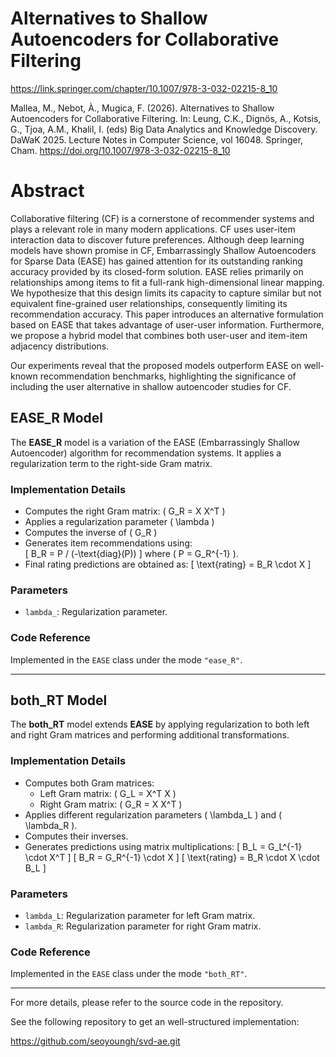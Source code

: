 # Alternatives to Shallow Autoencoders for Collaborative Filtering

https://link.springer.com/chapter/10.1007/978-3-032-02215-8_10

Mallea, M., Nebot, À., Mugica, F. (2026). Alternatives to Shallow Autoencoders for Collaborative Filtering. In: Leung, C.K., Dignös, A., Kotsis, G., Tjoa, A.M., Khalil, I. (eds) Big Data Analytics and Knowledge Discovery. DaWaK 2025. Lecture Notes in Computer Science, vol 16048. Springer, Cham. https://doi.org/10.1007/978-3-032-02215-8_10

# Abstract

Collaborative filtering (CF) is a cornerstone of recommender systems and plays a relevant role in many modern applications. CF uses user-item interaction data to discover future preferences. Although deep learning models have shown promise in CF, Embarrassingly Shallow Autoencoders for Sparse Data (EASE) has gained attention for its outstanding ranking accuracy provided by its closed-form solution. EASE relies primarily on relationships among items to fit a full-rank high-dimensional linear mapping. We hypothesize that this design limits its capacity to capture similar but not equivalent fine-grained user relationships, consequently limiting its recommendation accuracy. This paper introduces an alternative formulation based on EASE that takes advantage of user-user information. Furthermore, we propose a hybrid model that combines both user-user and item-item adjacency distributions.

Our experiments reveal that the proposed models outperform EASE on well-known recommendation benchmarks, highlighting the significance of including the user alternative in shallow autoencoder studies for CF.

## EASE_R Model

The **EASE_R** model is a variation of the EASE (Embarrassingly Shallow Autoencoder) algorithm for recommendation systems. It applies a regularization term to the right-side Gram matrix.

### Implementation Details
- Computes the right Gram matrix: \( G_R = X X^T \)
- Applies a regularization parameter \( \lambda \)
- Computes the inverse of \( G_R \)
- Generates item recommendations using:  
  \[
  B_R = P / (-\text{diag}(P))
  \]
  where \( P = G_R^{-1} \).
- Final rating predictions are obtained as:
  \[
  \text{rating} = B_R \cdot X
  \]

### Parameters
- `lambda_`: Regularization parameter.

### Code Reference
Implemented in the `EASE` class under the mode `"ease_R"`.

---

## both_RT Model

The **both_RT** model extends **EASE** by applying regularization to both left and right Gram matrices and performing additional transformations.

### Implementation Details
- Computes both Gram matrices:
  - Left Gram matrix: \( G_L = X^T X \)
  - Right Gram matrix: \( G_R = X X^T \)
- Applies different regularization parameters \( \lambda_L \) and \( \lambda_R \).
- Computes their inverses.
- Generates predictions using matrix multiplications:
  \[
  B_L = G_L^{-1} \cdot X^T
  \]
  \[
  B_R = G_R^{-1} \cdot X
  \]
  \[
  \text{rating} = B_R \cdot X \cdot B_L
  \]

### Parameters
- `lambda_L`: Regularization parameter for left Gram matrix.
- `lambda_R`: Regularization parameter for right Gram matrix.

### Code Reference
Implemented in the `EASE` class under the mode `"both_RT"`.

---

For more details, please refer to the source code in the repository.


See the following repository to get an well-structured implementation:

https://github.com/seoyoungh/svd-ae.git
